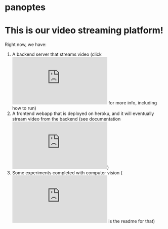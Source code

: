 # panoptes

# This is our video streaming platform!

Right now, we have:

1. A backend server that streams video (click ![HERE](https://github.com/theodorewahle/panoptes/blob/main/backend/README.md) for more info, including how to run)
2. A frontend webapp that is deployed on heroku, and it will eventually stream video from the backend (see documentation ![HERE](https://github.com/theodorewahle/panoptes/blob/main/backend/README.md))
3. Some experiments completed with computer vision (![HERE](https://github.com/theodorewahle/panoptes/blob/main/backend/README.md) is the readme for that)
